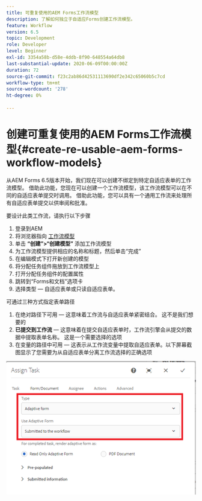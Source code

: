 ```yaml
---
title: 可重复使用的AEM Forms工作流模型
description: 了解如何独立于自适应Forms创建工作流模型。
feature: Workflow
version: 6.5
topic: Development
role: Developer
level: Beginner
exl-id: 3354a58b-d58e-4ddb-8f90-648554a64db8
last-substantial-update: 2020-06-09T00:00:00Z
duration: 72
source-git-commit: f23c2ab86d42531113690df2e342c65060b5c7cd
workflow-type: tm+mt
source-wordcount: '278'
ht-degree: 0%

---
```


# 创建可重复使用的AEM Forms工作流模型{#create-re-usable-aem-forms-workflow-models}

从AEM Forms 6.5版本开始，我们现在可以创建不绑定到特定自适应表单的工作流模型。 借助此功能，您现在可以创建一个工作流模型，该工作流模型可以在不同的自适应表单提交时调用。 借助此功能，您可以具有一个通用工作流来处理所有自适应表单提交以供审阅和批准。

要设计此类工作流，请执行以下步骤

1. 登录到AEM
1. 将浏览器指向 [工作流模型](http://localhost:4502/libs/cq/workflow/admin/console/content/models.html)
1. 单击 __“创建”>“创建模型”__ 添加工作流模型
1. 为工作流模型提供相应的名称和标题，然后单击“完成”
1. 在编辑模式下打开新创建的模型
1. 将分配任务组件拖放到工作流模型上
1. 打开分配任务组件的配置属性
1. 跳转到“Forms和文档”选项卡
1. 选择类型 — 自适应表单或只读自适应表单。

可通过三种方式指定表单路径

1. 在绝对路径下可用 — 这意味着工作流与自适应表单紧密结合。 这不是我们想要的
1. **已提交到工作流**  — 这意味着在提交自适应表单时，工作流引擎会从提交的数据中提取表单名称。 这是一个需要选择的选项
1. 在变量的路径中可用 — 这表示从工作流变量中提取自适应表单。以下屏幕截图显示了您需要为从自适应表单分离工作流选择的正确选项

![可重复使用的AEM Forms工作流模型](assets/workflomodel.PNG)
